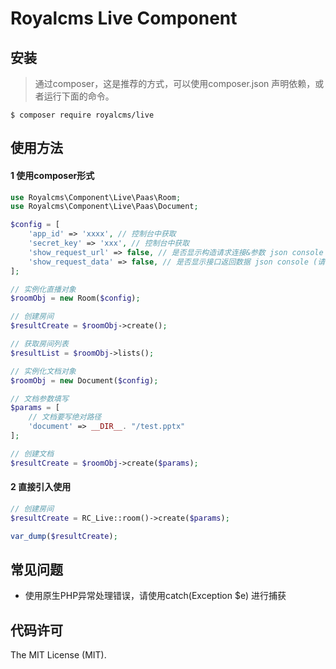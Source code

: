 # Royalcms Live Component

## 安装

> 通过composer，这是推荐的方式，可以使用composer.json 声明依赖，或者运行下面的命令。

```
$ composer require royalcms/live
```

## 使用方法

#### 1 使用composer形式
```php
use Royalcms\Component\Live\Paas\Room;
use Royalcms\Component\Live\Paas\Document;

$config = [
	'app_id' => 'xxxx', // 控制台中获取
	'secret_key' => 'xxx', // 控制台中获取
	'show_request_url' => false, // 是否显示构造请求连接&参数 json console (请勿在生产环境打开)
	'show_request_data' => false, // 是否显示接口返回数据 json console (请勿在生产环境打开)
];

// 实例化直播对象
$roomObj = new Room($config);

// 创建房间
$resultCreate = $roomObj->create();

// 获取房间列表
$resultList = $roomObj->lists();

// 实例化文档对象
$roomObj = new Document($config);

// 文档参数填写
$params = [
	// 文档要写绝对路径
    'document' => __DIR__. "/test.pptx"
];

// 创建文档
$resultCreate = $roomObj->create($params);

```

#### 2 直接引入使用
```php
// 创建房间
$resultCreate = RC_Live::room()->create($params);

var_dump($resultCreate);
```

## 常见问题

- 使用原生PHP异常处理错误，请使用catch(Exception $e) 进行捕获

## 代码许可

The MIT License (MIT).

[packagist]: http://packagist.org
[install-packagist]: https://packagist.org/packages/royalcms/live
